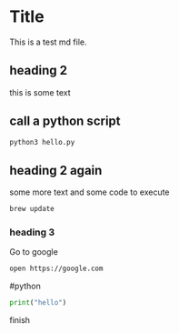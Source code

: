 # Title

This is a test md file.

## heading 2

this is some text

## call a python script

```bash
python3 hello.py
```


## heading 2 again
 
some more text and some code to execute

```bash
brew update
```

### heading 3
 
Go to google

```bash
open https://google.com
```
 
#python

```python
print("hello")
```

finish
